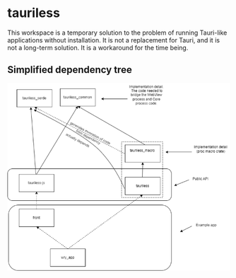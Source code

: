 # tauriless

This workspace is a temporary solution to the problem of running Tauri-like applications without installation. It is not a replacement for Tauri, and it is not a long-term solution. It is a workaround for the time being.

## Simplified dependency tree

![tree](./dependency-tree.draw.io.png)
